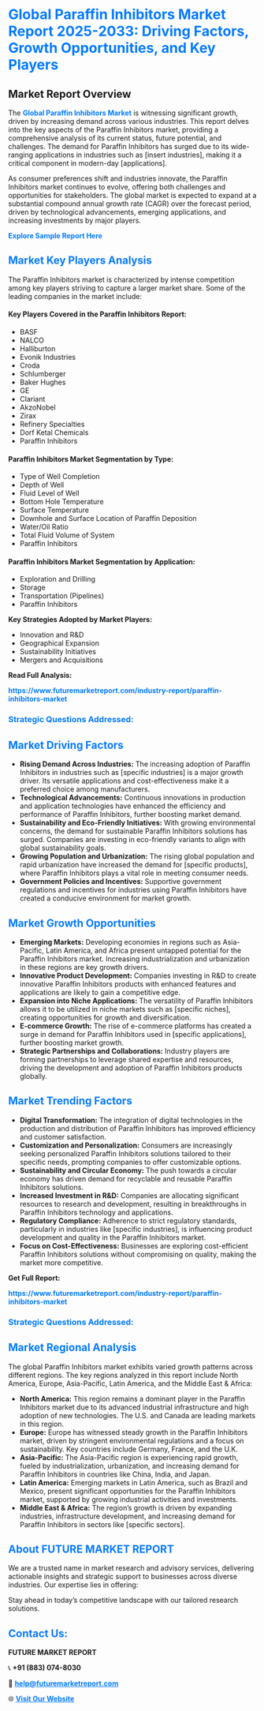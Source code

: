 <h1 style="color: #007BFF;">Global Paraffin Inhibitors Market Report 2025-2033: Driving Factors, Growth Opportunities, and Key Players</h1>

<section id="overview">
<h2>Market Report Overview</h2>
<p>The <a href="https://www.futuremarketreport.com/industry-report/paraffin-inhibitors-market" style="color: #007BFF; text-decoration: none;"><strong>Global Paraffin Inhibitors Market</strong></a> is witnessing significant growth, driven by increasing demand across various industries. This report delves into the key aspects of the Paraffin Inhibitors market, providing a comprehensive analysis of its current status, future potential, and challenges. The demand for Paraffin Inhibitors has surged due to its wide-ranging applications in industries such as [insert industries], making it a critical component in modern-day [applications].</p>
<p>As consumer preferences shift and industries innovate, the Paraffin Inhibitors market continues to evolve, offering both challenges and opportunities for stakeholders. The global market is expected to expand at a substantial compound annual growth rate (CAGR) over the forecast period, driven by technological advancements, emerging applications, and increasing investments by major players.</p>
</section>

<section id="overview">
<p><a href="https://www.futuremarketreport.com/request-sample/reportId=101509" style="color: #007BFF; text-decoration: none;"><strong>Explore Sample Report Here</strong></a></p>
</section>

<section id="key-players">
<h2 style="color: #007BFF;">Market Key Players Analysis</h2>
<p>The Paraffin Inhibitors market is characterized by intense competition among key players striving to capture a larger market share. Some of the leading companies in the market include:</p>
<h4>Key Players Covered in the Paraffin Inhibitors Report:</h4>
<ul><li>BASF</li><li>NALCO</li><li>Halliburton</li><li>Evonik Industries</li><li>Croda</li><li>Schlumberger</li><li>Baker Hughes</li><li>GE</li><li>Clariant</li><li>AkzoNobel</li><li>Zirax</li><li>Refinery Specialties</li><li>Dorf Ketal Chemicals</li><li>Paraffin Inhibitors</li></ul>
<h4>Paraffin Inhibitors Market Segmentation by Type:</h4>
<ul><li>Type of Well Completion</li><li>Depth of Well</li><li>Fluid Level of Well</li><li>Bottom Hole Temperature</li><li>Surface Temperature</li><li>Downhole and Surface Location of Paraffin Deposition</li><li>Water/Oil Ratio</li><li>Total Fluid Volume of System</li><li>Paraffin Inhibitors</li></ul>

<h4>Paraffin Inhibitors Market Segmentation by Application:</h4>
<ul><li>Exploration and Drilling</li><li>Storage</li><li>Transportation (Pipelines)</li><li>Paraffin Inhibitors</li></ul>
<p><strong>Key Strategies Adopted by Market Players:</strong></p>
<ul>
<li>Innovation and R&D</li>
<li>Geographical Expansion</li>
<li>Sustainability Initiatives</li>
<li>Mergers and Acquisitions</li>
</ul>
</section>

<section>
<p><strong>Read Full Analysis: </strong></p><a href="https://www.futuremarketreport.com/industry-report/paraffin-inhibitors-market" style="color: #007BFF; text-decoration: none;"><strong>https://www.futuremarketreport.com/industry-report/paraffin-inhibitors-market</strong></a>
<h3 style="color: #007BFF;">Strategic Questions Addressed:</h3>
</section>

<section id="driving-factors">
<h2 style="color: #007BFF;">Market Driving Factors</h2>
<ul>
<li><strong>Rising Demand Across Industries:</strong> The increasing adoption of Paraffin Inhibitors in industries such as [specific industries] is a major growth driver. Its versatile applications and cost-effectiveness make it a preferred choice among manufacturers.</li>
<li><strong>Technological Advancements:</strong> Continuous innovations in production and application technologies have enhanced the efficiency and performance of Paraffin Inhibitors, further boosting market demand.</li>
<li><strong>Sustainability and Eco-Friendly Initiatives:</strong> With growing environmental concerns, the demand for sustainable Paraffin Inhibitors solutions has surged. Companies are investing in eco-friendly variants to align with global sustainability goals.</li>
<li><strong>Growing Population and Urbanization:</strong> The rising global population and rapid urbanization have increased the demand for [specific products], where Paraffin Inhibitors plays a vital role in meeting consumer needs.</li>
<li><strong>Government Policies and Incentives:</strong> Supportive government regulations and incentives for industries using Paraffin Inhibitors have created a conducive environment for market growth.</li>
</ul>
</section>

<section id="growth-opportunities">
<h2 style="color: #007BFF;">Market Growth Opportunities</h2>
<ul>
<li><strong>Emerging Markets:</strong> Developing economies in regions such as Asia-Pacific, Latin America, and Africa present untapped potential for the Paraffin Inhibitors market. Increasing industrialization and urbanization in these regions are key growth drivers.</li>
<li><strong>Innovative Product Development:</strong> Companies investing in R&D to create innovative Paraffin Inhibitors products with enhanced features and applications are likely to gain a competitive edge.</li>
<li><strong>Expansion into Niche Applications:</strong> The versatility of Paraffin Inhibitors allows it to be utilized in niche markets such as [specific niches], creating opportunities for growth and diversification.</li>
<li><strong>E-commerce Growth:</strong> The rise of e-commerce platforms has created a surge in demand for Paraffin Inhibitors used in [specific applications], further boosting market growth.</li>
<li><strong>Strategic Partnerships and Collaborations:</strong> Industry players are forming partnerships to leverage shared expertise and resources, driving the development and adoption of Paraffin Inhibitors products globally.</li>
</ul>
</section>

<section id="trending-factors">
<h2 style="color: #007BFF;">Market Trending Factors</h2>
<ul>
<li><strong>Digital Transformation:</strong> The integration of digital technologies in the production and distribution of Paraffin Inhibitors has improved efficiency and customer satisfaction.</li>
<li><strong>Customization and Personalization:</strong> Consumers are increasingly seeking personalized Paraffin Inhibitors solutions tailored to their specific needs, prompting companies to offer customizable options.</li>
<li><strong>Sustainability and Circular Economy:</strong> The push towards a circular economy has driven demand for recyclable and reusable Paraffin Inhibitors solutions.</li>
<li><strong>Increased Investment in R&D:</strong> Companies are allocating significant resources to research and development, resulting in breakthroughs in Paraffin Inhibitors technology and applications.</li>
<li><strong>Regulatory Compliance:</strong> Adherence to strict regulatory standards, particularly in industries like [specific industries], is influencing product development and quality in the Paraffin Inhibitors market.</li>
<li><strong>Focus on Cost-Effectiveness:</strong> Businesses are exploring cost-efficient Paraffin Inhibitors solutions without compromising on quality, making the market more competitive.</li>
</ul>
</section>

<section>
<p><strong>Get Full Report: </strong></p><a href="https://www.futuremarketreport.com/industry-report/paraffin-inhibitors-market" style="color: #007BFF; text-decoration: none;"><strong>https://www.futuremarketreport.com/industry-report/paraffin-inhibitors-market</strong></a>
<h3 style="color: #007BFF;">Strategic Questions Addressed:</h3>
</section>


<section id="regional-analysis">
<h2 style="color: #007BFF;">Market Regional Analysis</h2>
<p>The global Paraffin Inhibitors market exhibits varied growth patterns across different regions. The key regions analyzed in this report include North America, Europe, Asia-Pacific, Latin America, and the Middle East & Africa:</p>
<ul>
<li><strong>North America:</strong> This region remains a dominant player in the Paraffin Inhibitors market due to its advanced industrial infrastructure and high adoption of new technologies. The U.S. and Canada are leading markets in this region.</li>
<li><strong>Europe:</strong> Europe has witnessed steady growth in the Paraffin Inhibitors market, driven by stringent environmental regulations and a focus on sustainability. Key countries include Germany, France, and the U.K.</li>
<li><strong>Asia-Pacific:</strong> The Asia-Pacific region is experiencing rapid growth, fueled by industrialization, urbanization, and increasing demand for Paraffin Inhibitors in countries like China, India, and Japan.</li>
<li><strong>Latin America:</strong> Emerging markets in Latin America, such as Brazil and Mexico, present significant opportunities for the Paraffin Inhibitors market, supported by growing industrial activities and investments.</li>
<li><strong>Middle East & Africa:</strong> The region’s growth is driven by expanding industries, infrastructure development, and increasing demand for Paraffin Inhibitors in sectors like [specific sectors].</li>
</ul>
</section>

<footer>
<h2 style="color: #007BFF;">About FUTURE MARKET REPORT</h2>
<p>We are a trusted name in market research and advisory services, delivering actionable insights and strategic support to businesses across diverse industries. Our expertise lies in offering:</p>

<p>Stay ahead in today’s competitive landscape with our tailored research solutions.</p>

<h2 style="color: #007BFF;">Contact Us:</h2>
<p><strong>FUTURE MARKET REPORT</strong></p>
<p>📞 <strong>+91 (883) 074-8030</strong></p>
<p>📧 <strong><a href="mailto:help@futuremarketreport.com" style="color: #007BFF;">help@futuremarketreport.com</a></strong></p>
<p>🌐 <strong><a href="https://www.futuremarketreport.com/" style="color: #007BFF;">Visit Our Website</a></strong></p>
</footer>